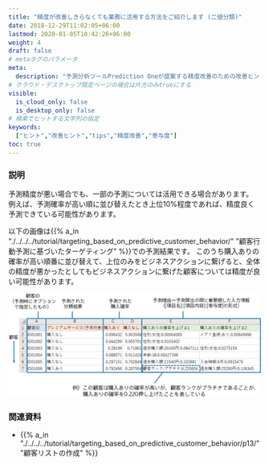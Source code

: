 ```yaml
---
title: "精度が改善しきらなくても業務に活用する方法をご紹介します (二値分類)"
date: 2018-12-29T11:02:05+06:00
lastmod: 2020-01-05T10:42:26+06:00
weight: 4
draft: false
# metaタグのパラメータ
meta:
  description: "予測分析ツールPrediction Oneが提案する精度改善のための改善ヒントについて説明するページです。"
# クラウド・デスクトップ限定ページの場合は片方のみtrueにする
visible:
  is_cloud_only: false
  is_desktop_only: false
# 検索でヒットする文字列の指定
keywords:
  ["ヒント","改善ヒント","tips","精度改善","寄与度"]
toc: true
---
```


### 説明

予測精度が悪い場合でも、一部の予測については活用できる場合があります。<br/>
例えば、予測確率が高い順に並び替えたとき上位10%程度であれば、精度良く予測できている可能性があります。

以下の画像は{{% a_in "./../../../tutorial/targeting_based_on_predictive_customer_behavior/" "顧客行動予測に基づいたターゲティング" %}}での予測結果です。
このうち購入ありの確率が高い順番に並び替えて、上位のみをビジネスアクションに繋げると、全体の精度が悪かったとしてもビジネスアクションに繋げた顧客については精度が良い可能性があります。

![](../img/t_slide22.png)

### 関連資料

- {{% a_in "./../../../tutorial/targeting_based_on_predictive_customer_behavior/p13/" "顧客リストの作成" %}}

